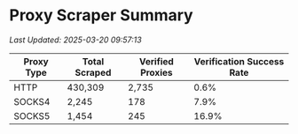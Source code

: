 # Proxy Scraper Summary

_Last Updated: 2025-03-20 09:57:13_

| Proxy Type | Total Scraped | Verified Proxies | Verification Success Rate |
|------------|--------------|------------------|--------------------------|
| HTTP | 430,309 | 2,735 | 0.6% |
| SOCKS4 | 2,245 | 178 | 7.9% |
| SOCKS5 | 1,454 | 245 | 16.9% |

